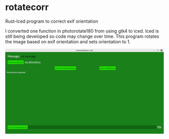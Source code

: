 # rotatecorr
Rust-Iced program to correct exif orientation

I converted one function in photorotate180 from using gtk4 to iced.
Iced is still being developed so code may change over time.
This program rotates the image based on exif orientation and sets orientation to 1.

<img src="image/rotatecorrection.png" width="800px" />
